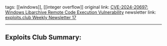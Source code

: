 tags: [[windows]], [[integer overflow]]
original link: [CVE-2024-20697: Windows Libarchive Remote Code Execution Vulnerability](https://www.zerodayinitiative.com/blog/2024/4/17/cve-2024-20697-windows-libarchive-remote-code-execution-vulnerability?ref=blog.exploits.club) 
newsletter link:  [exploits.club Weekly Newsletter 17](https://blog.exploits.club/exploits-club-weekly-newsletter-17/)

---
## Exploits Club Summary:
> 